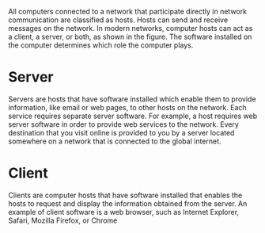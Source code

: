 All computers connected to a network that participate directly in network communication are classified as hosts. Hosts can send and receive messages on the network. In modern networks, computer hosts can act as a client, a server, or both, as shown in the figure. The software installed on the computer determines which role the computer plays.

# Server
Servers are hosts that have software installed which enable them to provide information, like email or web pages, to other hosts on the network. Each service requires separate server software. For example, a host requires web server software in order to provide web services to the network. Every destination that you visit online is provided to you by a server located somewhere on a network that is connected to the global internet.
# Client
Clients are computer hosts that have software installed that enables the hosts to request and display the information obtained from the server. An example of client software is a web browser, such as Internet Explorer, Safari, Mozilla Firefox, or Chrome